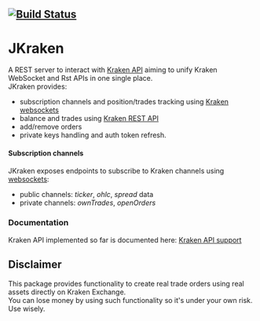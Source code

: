 [![Build Status](https://travis-ci.com/rubenafo/jkraken.svg?branch=master)](https://travis-ci.com/rubenafo/jkraken)
------------
# JKraken
A REST server to interact with [Kraken API](https://www.kraken.com/features/api) aiming to unify Kraken WebSocket and Rst APIs in one single place.  
JKraken provides:
* subscription channels and position/trades tracking using [Kraken websockets](https://docs.kraken.com/websockets/#overview)
* balance and trades using [Kraken REST API](https://www.kraken.com/features/api)
* add/remove orders
* private keys handling and auth token refresh.

#### Subscription channels

JKraken exposes endpoints to subscribe to Kraken channels using [websockets](https://docs.kraken.com/websockets/#overview):
* public channels: _ticker_, _ohlc_, _spread_ data
* private channels: _ownTrades_, _openOrders_


### Documentation

Kraken API implemented so far is documented here: [Kraken API support](https://github.com/rubenafo/jkraken/wiki/API-Support)


## Disclaimer
This package provides functionality to create real trade orders using real assets directly on Kraken Exchange.  
You can lose money by using such functionality so it's under your own risk.  
Use wisely.
